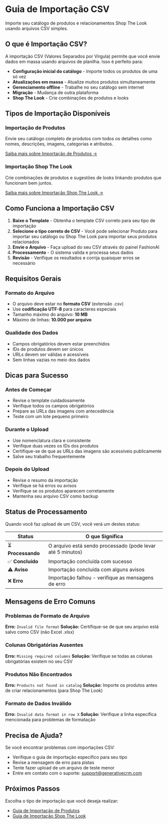 # Guia de Importação CSV

Importe seu catálogo de produtos e relacionamentos Shop The Look usando arquivos CSV simples.

## O que é Importação CSV?

A importação CSV (Valores Separados por Vírgula) permite que você envie dados em massa usando arquivos de planilha. Isso é perfeito para:

- **Configuração inicial do catálogo** - Importe todos os produtos de uma só vez
- **Atualizações em massa** - Atualize muitos produtos simultaneamente
- **Gerenciamento offline** - Trabalhe no seu catálogo sem internet
- **Migração** - Mudança de outra plataforma
- **Shop The Look** - Crie combinações de produtos e looks

## Tipos de Importação Disponíveis

### Importação de Produtos
Envie seu catálogo completo de produtos com todos os detalhes como nomes, descrições, imagens, categorias e atributos.

[Saiba mais sobre Importação de Produtos →](./products.md)

### Importação Shop The Look
Crie combinações de produtos e sugestões de looks linkando produtos que funcionam bem juntos.

[Saiba mais sobre Importação Shop The Look →](./shop-the-look.md)

## Como Funciona a Importação CSV

1. **Baixe o Template** - Obtenha o template CSV correto para seu tipo de importação
2. **Selecione o tipo correto de CSV** - Você pode selecionar Produto para importar seu catálogo ou Shop The Look para importar seus produtos relacionados
3. **Envie o Arquivo** - Faça upload do seu CSV através do painel FashionAI
4. **Processamento** - O sistema valida e processa seus dados
5. **Revisão** - Verifique os resultados e corrija quaisquer erros se necessário

## Requisitos Gerais

### Formato do Arquivo
- O arquivo deve estar no **formato CSV** (extensão .csv)
- Use **codificação UTF-8** para caracteres especiais
- Tamanho máximo do arquivo: **10 MB**
- Máximo de linhas: **10.000 por arquivo**

### Qualidade dos Dados
- Campos obrigatórios devem estar preenchidos
- IDs de produtos devem ser únicos
- URLs devem ser válidas e acessíveis
- Sem linhas vazias no meio dos dados

## Dicas para Sucesso

### Antes de Começar
- Revise o template cuidadosamente
- Verifique todos os campos obrigatórios
- Prepare as URLs das imagens com antecedência
- Teste com um lote pequeno primeiro

### Durante o Upload
- Use nomenclatura clara e consistente
- Verifique duas vezes os IDs dos produtos
- Certifique-se de que as URLs das imagens são acessíveis publicamente
- Salve seu trabalho frequentemente

### Depois do Upload
- Revise o resumo da importação
- Verifique se há erros ou avisos
- Verifique se os produtos aparecem corretamente
- Mantenha seu arquivo CSV como backup

## Status de Processamento

Quando você faz upload de um CSV, você verá um destes status:

| Status | O que Significa |
|--------|-----------------|
| ⏳ **Processando** | O arquivo está sendo processado (pode levar até 5 minutos) |
| ✅ **Concluído** | Importação concluída com sucesso |
| ⚠️ **Aviso** | Importação concluída com alguns avisos |
| ❌ **Erro** | Importação falhou - verifique as mensagens de erro |

## Mensagens de Erro Comuns

### Problemas de Formato de Arquivo
**Erro:** `Invalid file format`
**Solução:** Certifique-se de que seu arquivo está salvo como CSV (não Excel .xlsx)

### Colunas Obrigatórias Ausentes
**Erro:** `Missing required columns`
**Solução:** Verifique se todas as colunas obrigatórias existem no seu CSV

### Produtos Não Encontrados
**Erro:** `Products not found in catalog`
**Solução:** Importe os produtos antes de criar relacionamentos (para Shop The Look)

### Formato de Dados Inválido
**Erro:** `Invalid data format in row X`
**Solução:** Verifique a linha específica mencionada para problemas de formatação

## Precisa de Ajuda?

Se você encontrar problemas com importações CSV:

- Verifique o guia de importação específico para seu tipo
- Revise a mensagem de erro para pistas
- Tente fazer upload de um arquivo de teste menor
- Entre em contato com o suporte: support@generativecrm.com

## Próximos Passos

Escolha o tipo de importação que você deseja realizar:

- [Guia de Importação de Produtos](./products.md)
- [Guia de Importação Shop The Look](./shop-the-look.md)
